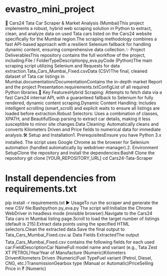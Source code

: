 # evastro_mini_project
🚗 Cars24 Tata Car Scraper & Market Analysis (Mumbai)This project implements a robust, hybrid web scraping solution in Python to extract, clean, and analyze data on used Tata cars listed on the Cars24 website specifically for the Mumbai region.The scraping methodology combines a fast API-based approach with a resilient Selenium fallback for handling dynamic content, ensuring comprehensive data collection.✨ Project DeliverablesThis repository contains the full workflow of the project, including:File / FolderTypeDescriptionpy_eva.pyCode (Python)The main scraping script utilizing Selenium and Requests for data extraction.Tata_Cars_Mumbai_Fixed.csvData (CSV)The final, cleaned dataset of Tata car listings in Mumbai.documentation/DocumentationContains the in-depth market Report and the project Presentation.requirements.txtConfigList of all required Python libraries.🚀 Key FeaturesHybrid Scraping: Attempts to fetch data via a fast Cars24 internal API, with a guaranteed fallback to Selenium for fully rendered, dynamic content scraping.Dynamic Content Handling: Includes intelligent scrolling (smart_scroll) and explicit waits to ensure all listings are loaded before extraction.Robust Selectors: Uses a combination of classes, XPATH, and BeautifulSoup parsing to extract car details, making it less susceptible to minor site changes.Data Cleaning: Automatically cleans and converts Kilometers Driven and Price fields to numerical data for immediate analysis.🛠️ Setup and Installation1. PrerequisitesEnsure you have Python 3.x installed. The script uses Google Chrome as the browser for Selenium automation (handled automatically by webdriver-manager).2. Environment SetupClone the repository and install the dependencies:Bash# Clone the repository
git clone [YOUR_REPOSITORY_URL]
cd Cars24-Tata-Scraper

# Install dependencies from requirements.txt
pip install -r requirements.txt
▶️ UsageTo run the scraper and generate the new CSV file:Bashpython py_eva.py
The script will:Initialize the Chrome WebDriver in headless mode (invisible browser).Navigate to the Cars24 Tata cars in Mumbai listing page.Scroll to load the target number of listings (default is 215).Extract data points using the specified HTML selectors.Clean the extracted data.Save the final output to Tata_Cars_Mumbai_Fixed.csv.📊 Data Fields ExtractedThe output Tata_Cars_Mumbai_Fixed.csv contains the following fields for each used car:FieldDescriptionCar NameFull model name and variant (e.g., Tata Zest XT PETROL)YearYear of Manufacture (Numeric)Kilometers DrivenKilometers Driven (Numeric)Fuel TypeFuel variant (Petrol, Diesel, CNG, etc.)TransmissionGearbox type (Manual or Automatic)PriceSelling Price in ₹ (Numeric)
